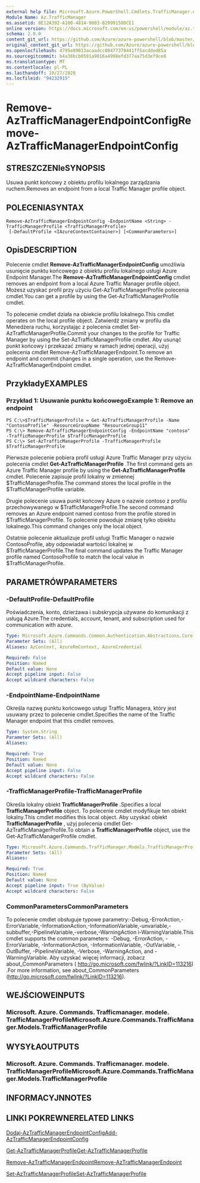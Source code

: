 ```yaml
---
external help file: Microsoft.Azure.PowerShell.Cmdlets.TrafficManager.dll-Help.xml
Module Name: Az.TrafficManager
ms.assetid: 8E12A392-A100-4814-9003-B2999150DCE1
online version: https://docs.microsoft.com/en-us/powershell/module/az.trafficmanager/remove-aztrafficmanagerendpointconfig
schema: 2.0.0
content_git_url: https://github.com/Azure/azure-powershell/blob/master/src/TrafficManager/TrafficManager/help/Remove-AzTrafficManagerEndpointConfig.md
original_content_git_url: https://github.com/Azure/azure-powershell/blob/master/src/TrafficManager/TrafficManager/help/Remove-AzTrafficManagerEndpointConfig.md
ms.openlocfilehash: 4795e89013acaadcc08477370441ff5acdded85a
ms.sourcegitcommit: b4a38bcb0501a9016a4998efd377aa75d3ef9ce8
ms.translationtype: MT
ms.contentlocale: pl-PL
ms.lasthandoff: 10/27/2020
ms.locfileid: "94232915"
---
```

# <span data-ttu-id="a77ea-101">Remove-AzTrafficManagerEndpointConfig</span><span class="sxs-lookup"><span data-stu-id="a77ea-101">Remove-AzTrafficManagerEndpointConfig</span></span>

## <span data-ttu-id="a77ea-102">STRESZCZENIe</span><span class="sxs-lookup"><span data-stu-id="a77ea-102">SYNOPSIS</span></span>
<span data-ttu-id="a77ea-103">Usuwa punkt końcowy z obiektu profilu lokalnego zarządzania ruchem.</span><span class="sxs-lookup"><span data-stu-id="a77ea-103">Removes an endpoint from a local Traffic Manager profile object.</span></span>

## <span data-ttu-id="a77ea-104">POLECENIA</span><span class="sxs-lookup"><span data-stu-id="a77ea-104">SYNTAX</span></span>

```
Remove-AzTrafficManagerEndpointConfig -EndpointName <String> -TrafficManagerProfile <TrafficManagerProfile>
 [-DefaultProfile <IAzureContextContainer>] [<CommonParameters>]
```

## <span data-ttu-id="a77ea-105">Opis</span><span class="sxs-lookup"><span data-stu-id="a77ea-105">DESCRIPTION</span></span>
<span data-ttu-id="a77ea-106">Polecenie cmdlet **Remove-AzTrafficManagerEndpointConfig** umożliwia usunięcie punktu końcowego z obiektu profilu lokalnego usługi Azure Endpoint Manager.</span><span class="sxs-lookup"><span data-stu-id="a77ea-106">The **Remove-AzTrafficManagerEndpointConfig** cmdlet removes an endpoint from a local Azure Traffic Manager profile object.</span></span>
<span data-ttu-id="a77ea-107">Możesz uzyskać profil przy użyciu Get-AzTrafficManagerProfile polecenia cmdlet.</span><span class="sxs-lookup"><span data-stu-id="a77ea-107">You can get a profile by using the Get-AzTrafficManagerProfile cmdlet.</span></span>

<span data-ttu-id="a77ea-108">To polecenie cmdlet działa na obiekcie profilu lokalnego.</span><span class="sxs-lookup"><span data-stu-id="a77ea-108">This cmdlet operates on the local profile object.</span></span>
<span data-ttu-id="a77ea-109">Zatwierdź zmiany w profilu dla Menedżera ruchu, korzystając z polecenia cmdlet Set-AzTrafficManagerProfile.</span><span class="sxs-lookup"><span data-stu-id="a77ea-109">Commit your changes to the profile for Traffic Manager by using the Set-AzTrafficManagerProfile cmdlet.</span></span>
<span data-ttu-id="a77ea-110">Aby usunąć punkt końcowy i przekazać zmiany w ramach jednej operacji, użyj polecenia cmdlet Remove-AzTrafficManagerEndpoint.</span><span class="sxs-lookup"><span data-stu-id="a77ea-110">To remove an endpoint and commit changes in a single operation, use the Remove-AzTrafficManagerEndpoint cmdlet.</span></span>

## <span data-ttu-id="a77ea-111">Przykłady</span><span class="sxs-lookup"><span data-stu-id="a77ea-111">EXAMPLES</span></span>

### <span data-ttu-id="a77ea-112">Przykład 1: Usuwanie punktu końcowego</span><span class="sxs-lookup"><span data-stu-id="a77ea-112">Example 1: Remove an endpoint</span></span>
```
PS C:\>$TrafficManagerProfile = Get-AzTrafficManagerProfile -Name "ContosoProfile" -ResourceGroupName "ResourceGroup11"
PS C:\> Remove-AzTrafficManagerEndpointConfig -EndpointName "contoso" -TrafficManagerProfile $TrafficManagerProfile 
PS C:\> Set-AzTrafficManagerProfile -TrafficManagerProfile $TrafficManagerProfile
```

<span data-ttu-id="a77ea-113">Pierwsze polecenie pobiera profil usługi Azure Traffic Manager przy użyciu polecenia cmdlet **Get-AzTrafficManagerProfile** .</span><span class="sxs-lookup"><span data-stu-id="a77ea-113">The first command gets an Azure Traffic Manager profile by using the **Get-AzTrafficManagerProfile** cmdlet.</span></span>
<span data-ttu-id="a77ea-114">Polecenie zapisuje profil lokalny w zmiennej $TrafficManagerProfile.</span><span class="sxs-lookup"><span data-stu-id="a77ea-114">The command stores the local profile in the $TrafficManagerProfile variable.</span></span>

<span data-ttu-id="a77ea-115">Drugie polecenie usuwa punkt końcowy Azure o nazwie contoso z profilu przechowywanego w $TrafficManagerProfile.</span><span class="sxs-lookup"><span data-stu-id="a77ea-115">The second command removes an Azure endpoint named contoso from the profile stored in $TrafficManagerProfile.</span></span>
<span data-ttu-id="a77ea-116">To polecenie powoduje zmianę tylko obiektu lokalnego.</span><span class="sxs-lookup"><span data-stu-id="a77ea-116">This command changes only the local object.</span></span>

<span data-ttu-id="a77ea-117">Ostatnie polecenie aktualizuje profil usługi Traffic Manager o nazwie ContosoProfile, aby odpowiadał wartości lokalnej w $TrafficManagerProfile.</span><span class="sxs-lookup"><span data-stu-id="a77ea-117">The final command updates the Traffic Manager profile named ContosoProfile to match the local value in $TrafficManagerProfile.</span></span>

## <span data-ttu-id="a77ea-118">PARAMETRÓW</span><span class="sxs-lookup"><span data-stu-id="a77ea-118">PARAMETERS</span></span>

### <span data-ttu-id="a77ea-119">-DefaultProfile</span><span class="sxs-lookup"><span data-stu-id="a77ea-119">-DefaultProfile</span></span>
<span data-ttu-id="a77ea-120">Poświadczenia, konto, dzierżawa i subskrypcja używane do komunikacji z usługą Azure.</span><span class="sxs-lookup"><span data-stu-id="a77ea-120">The credentials, account, tenant, and subscription used for communication with azure.</span></span>

```yaml
Type: Microsoft.Azure.Commands.Common.Authentication.Abstractions.Core.IAzureContextContainer
Parameter Sets: (All)
Aliases: AzContext, AzureRmContext, AzureCredential

Required: False
Position: Named
Default value: None
Accept pipeline input: False
Accept wildcard characters: False
```

### <span data-ttu-id="a77ea-121">-EndpointName</span><span class="sxs-lookup"><span data-stu-id="a77ea-121">-EndpointName</span></span>
<span data-ttu-id="a77ea-122">Określa nazwę punktu końcowego usługi Traffic Managera, który jest usuwany przez to polecenie cmdlet.</span><span class="sxs-lookup"><span data-stu-id="a77ea-122">Specifies the name of the Traffic Manager endpoint that this cmdlet removes.</span></span>

```yaml
Type: System.String
Parameter Sets: (All)
Aliases:

Required: True
Position: Named
Default value: None
Accept pipeline input: False
Accept wildcard characters: False
```

### <span data-ttu-id="a77ea-123">-TrafficManagerProfile</span><span class="sxs-lookup"><span data-stu-id="a77ea-123">-TrafficManagerProfile</span></span>
<span data-ttu-id="a77ea-124">Określa lokalny obiekt **TrafficManagerProfile** .</span><span class="sxs-lookup"><span data-stu-id="a77ea-124">Specifies a local **TrafficManagerProfile** object.</span></span>
<span data-ttu-id="a77ea-125">To polecenie cmdlet modyfikuje ten obiekt lokalny.</span><span class="sxs-lookup"><span data-stu-id="a77ea-125">This cmdlet modifies this local object.</span></span>
<span data-ttu-id="a77ea-126">Aby uzyskać obiekt **TrafficManagerProfile** , użyj polecenia cmdlet Get-AzTrafficManagerProfile.</span><span class="sxs-lookup"><span data-stu-id="a77ea-126">To obtain a **TrafficManagerProfile** object, use the Get-AzTrafficManagerProfile cmdlet.</span></span>

```yaml
Type: Microsoft.Azure.Commands.TrafficManager.Models.TrafficManagerProfile
Parameter Sets: (All)
Aliases:

Required: True
Position: Named
Default value: None
Accept pipeline input: True (ByValue)
Accept wildcard characters: False
```

### <span data-ttu-id="a77ea-127">CommonParameters</span><span class="sxs-lookup"><span data-stu-id="a77ea-127">CommonParameters</span></span>
<span data-ttu-id="a77ea-128">To polecenie cmdlet obsługuje typowe parametry:-Debug,-ErrorAction,-ErrorVariable,-InformationAction,-InformationVariable,-unvariable,-subbuffer,-PipelineVariable,-verbose,-WarningAction i-WarningVariable.</span><span class="sxs-lookup"><span data-stu-id="a77ea-128">This cmdlet supports the common parameters: -Debug, -ErrorAction, -ErrorVariable, -InformationAction, -InformationVariable, -OutVariable, -OutBuffer, -PipelineVariable, -Verbose, -WarningAction, and -WarningVariable.</span></span> <span data-ttu-id="a77ea-129">Aby uzyskać więcej informacji, zobacz about_CommonParameters ( http://go.microsoft.com/fwlink/?LinkID=113216) .</span><span class="sxs-lookup"><span data-stu-id="a77ea-129">For more information, see about_CommonParameters (http://go.microsoft.com/fwlink/?LinkID=113216).</span></span>

## <span data-ttu-id="a77ea-130">WEJŚCIOWE</span><span class="sxs-lookup"><span data-stu-id="a77ea-130">INPUTS</span></span>

### <span data-ttu-id="a77ea-131">Microsoft. Azure. Commands. Trafficmanager. modele. TrafficManagerProfile</span><span class="sxs-lookup"><span data-stu-id="a77ea-131">Microsoft.Azure.Commands.TrafficManager.Models.TrafficManagerProfile</span></span>

## <span data-ttu-id="a77ea-132">WYSYŁA</span><span class="sxs-lookup"><span data-stu-id="a77ea-132">OUTPUTS</span></span>

### <span data-ttu-id="a77ea-133">Microsoft. Azure. Commands. Trafficmanager. modele. TrafficManagerProfile</span><span class="sxs-lookup"><span data-stu-id="a77ea-133">Microsoft.Azure.Commands.TrafficManager.Models.TrafficManagerProfile</span></span>

## <span data-ttu-id="a77ea-134">INFORMACYJN</span><span class="sxs-lookup"><span data-stu-id="a77ea-134">NOTES</span></span>

## <span data-ttu-id="a77ea-135">LINKI POKREWNE</span><span class="sxs-lookup"><span data-stu-id="a77ea-135">RELATED LINKS</span></span>

[<span data-ttu-id="a77ea-136">Dodaj-AzTrafficManagerEndpointConfig</span><span class="sxs-lookup"><span data-stu-id="a77ea-136">Add-AzTrafficManagerEndpointConfig</span></span>](./Add-AzTrafficManagerEndpointConfig.md)

[<span data-ttu-id="a77ea-137">Get-AzTrafficManagerProfile</span><span class="sxs-lookup"><span data-stu-id="a77ea-137">Get-AzTrafficManagerProfile</span></span>](./Get-AzTrafficManagerProfile.md)

[<span data-ttu-id="a77ea-138">Remove-AzTrafficManagerEndpoint</span><span class="sxs-lookup"><span data-stu-id="a77ea-138">Remove-AzTrafficManagerEndpoint</span></span>](./Remove-AzTrafficManagerEndpoint.md)

[<span data-ttu-id="a77ea-139">Set-AzTrafficManagerProfile</span><span class="sxs-lookup"><span data-stu-id="a77ea-139">Set-AzTrafficManagerProfile</span></span>](./Set-AzTrafficManagerProfile.md)


